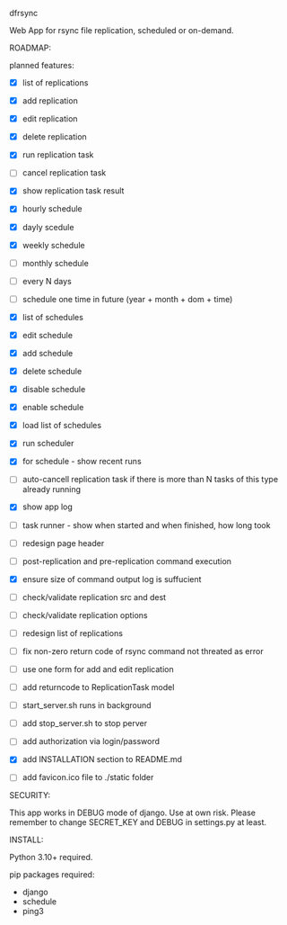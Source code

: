 dfrsync

Web App for rsync file replication, scheduled or on-demand.










ROADMAP:



planned features:

 - [x] list of replications
 - [x] add replication
 - [x] edit replication
 - [x] delete replication
 - [x] run replication task
 - [ ] cancel replication task
 - [x] show replication task result
 - [x] hourly schedule
 - [x] dayly scedule
 - [x] weekly schedule
 - [ ] monthly schedule
 - [ ] every N days
 - [ ] schedule one time in future (year + month + dom + time)
 - [x] list of schedules
 - [x] edit schedule
 - [x] add schedule
 - [x] delete schedule
 - [x] disable schedule
 - [x] enable schedule
 - [x] load list of schedules
 - [x] run scheduler
 - [x] for schedule - show recent runs
 - [ ] auto-cancell replication task if there is more than N tasks of this type already running
 - [x] show app log
 - [ ] task runner - show when started and when finished, how long took
 - [ ] redesign page header
 - [ ] post-replication and pre-replication command execution
 - [x] ensure size of command output log is suffucient
 - [ ] check/validate replication src and dest
 - [ ] check/validate replication options
 - [ ] redesign list of replications
 - [ ] fix non-zero return code of rsync command not threated as error
 - [ ] use one form for add and edit replication
 - [ ] add returncode to ReplicationTask model
 - [ ] start_server.sh runs in background
 - [ ] add stop_server.sh to stop perver
 - [ ] add authorization via login/password
 - [x] add INSTALLATION section to README.md
 - [ ] add favicon.ico file to ./static folder




SECURITY:



This app works in DEBUG mode of django. Use at own risk.
Please remember to change SECRET_KEY and DEBUG in settings.py at least.




INSTALL:

Python 3.10+ required.
 
pip packages required:
 - django
 - schedule
 - ping3
 


